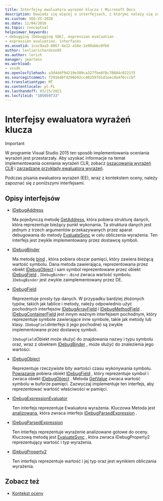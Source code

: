 ```yaml
---
title: Interfejsy ewaluatora wyrażeń klucza | Microsoft Docs
description: Dowiedz się więcej o interfejsach, z którymi należy się zapoznać, gdy piszesz ewaluatora wyrażeń, wraz z kontekstem oceny.
ms.custom: SEO-VS-2020
ms.date: 11/04/2016
ms.topic: conceptual
helpviewer_keywords:
- debugging [Debugging SDK], expression evaluation
- expression evaluation, interfaces
ms.assetid: 1cac9aa3-0867-4e12-a16e-1e90abbc0fb6
author: leslierichardson95
ms.author: lerich
manager: jmartens
ms.workload:
- vssdk
ms.openlocfilehash: a3d4ddf94219e389ca327fbe8f8c78604c0221f5
ms.sourcegitcommit: f2916d8fd296b92cc402597d1d1eecda4f6cccbf
ms.translationtype: MT
ms.contentlocale: pl-PL
ms.lasthandoff: 03/25/2021
ms.locfileid: "105059733"
---
```

# <a name="key-expression-evaluator-interfaces"></a>Interfejsy ewaluatora wyrażeń klucza
> [!IMPORTANT]
> W programie Visual Studio 2015 ten sposób implementowania oceniania wyrażeń jest przestarzały. Aby uzyskać informacje na temat implementowania oceniania wyrażeń CLR, zobacz [oszacowania wyrażeń CLR](https://github.com/Microsoft/ConcordExtensibilitySamples/wiki/CLR-Expression-Evaluators) i [zarządzane przykłady ewaluatora wyrażeń](https://github.com/Microsoft/ConcordExtensibilitySamples/wiki/Managed-Expression-Evaluator-Sample).

 Podczas pisania ewaluatora wyrażeń (EE), wraz z kontekstem oceny, należy zapoznać się z poniższymi interfejsami.

## <a name="interface-descriptions"></a>Opisy interfejsów

- [IDebugAddress](../../extensibility/debugger/reference/idebugaddress.md)

     Ma pojedynczą metodę [GetAddress](../../extensibility/debugger/reference/idebugaddress-getaddress.md), która pobiera strukturę danych, która reprezentuje bieżący punkt wykonania. Ta struktura danych jest jednym z trzech argumentów przekazywanych przez aparat debugowania do metody [EvaluateSync](../../extensibility/debugger/reference/idebugparsedexpression-evaluatesync.md) w celu obliczenia wyrażenia. Ten interfejs jest zwykle implementowany przez dostawcę symboli.

- [IDebugBinder](../../extensibility/debugger/reference/idebugbinder.md)

     Ma metodę [bind](../../extensibility/debugger/reference/idebugbinder-bind.md) , która pobiera obszar pamięci, który zawiera bieżącą wartość symbolu. Dana metoda zawierająca, reprezentowana przez obiekt [IDebugObject](../../extensibility/debugger/reference/idebugobject.md) i sam symbol reprezentowane przez obiekt [IDebugField](../../extensibility/debugger/reference/idebugfield.md) , `IDebugBinder::Bind` zwraca wartość symbolu. `IDebugBinder` jest zwykle zaimplementowany przez DE.

- [IDebugField](../../extensibility/debugger/reference/idebugfield.md)

     Reprezentuje prosty typ danych. W przypadku bardziej złożonych typów, takich jak tablice i metody, należy odpowiednio użyć pochodnych interfejsów [IDebugArrayField](../../extensibility/debugger/reference/idebugarrayfield.md) i [IDebugMethodField](../../extensibility/debugger/reference/idebugmethodfield.md) . [IDebugContainerField](../../extensibility/debugger/reference/idebugcontainerfield.md) jest innym ważnym interfejsem pochodnym, który reprezentuje symbole zawierające inne symbole, takie jak metody lub klasy. `IDebugField`Interfejs (i jego pochodne) są zwykle implementowane przez dostawcę symboli.

     `IDebugField`Obiekt może służyć do znajdowania nazwy i typu symbolu oraz, wraz z obiektem [IDebugBinder](../../extensibility/debugger/reference/idebugbinder.md) , może służyć do znalezienia jego wartości.

- [IDebugObject](../../extensibility/debugger/reference/idebugobject.md)

     Reprezentuje rzeczywiste bity wartości czasu wykonywania symbolu. [Powiązanie](../../extensibility/debugger/reference/idebugbinder-bind.md) pobiera obiekt [IDebugField](../../extensibility/debugger/reference/idebugfield.md) , który reprezentuje symbol i zwraca obiekt [IDebugObject](../../extensibility/debugger/reference/idebugobject.md) . Metoda [GetValue](../../extensibility/debugger/reference/idebugobject-getvalue.md) zwraca wartość symbolu w buforze pamięci. Zazwyczaj implementuje ten interfejs, aby reprezentować wartość właściwości w pamięci.

- [IDebugExpressionEvaluator](../../extensibility/debugger/reference/idebugexpressionevaluator.md)

     Ten interfejs reprezentuje Ewaluatora wyrażenia. Kluczowa Metoda jest [analizowana](../../extensibility/debugger/reference/idebugexpressionevaluator-parse.md), która zwraca interfejs [IDebugParsedExpression](../../extensibility/debugger/reference/idebugparsedexpression.md) .

- [IDebugParsedExpression](../../extensibility/debugger/reference/idebugparsedexpression.md)

     Ten interfejs reprezentuje wyrażenie analizowane gotowe do oceny. Kluczową metodą jest [EvaluateSync](../../extensibility/debugger/reference/idebugparsedexpression-evaluatesync.md) , która zwraca IDebugProperty2 reprezentujący wartość i typ wyrażenia.

- [IDebugProperty2](../../extensibility/debugger/reference/idebugproperty2.md)

     Ten interfejs reprezentuje wartość i jej typ oraz jest wynikiem obliczania wyrażenia.

## <a name="see-also"></a>Zobacz też
- [Kontekst oceny](../../extensibility/debugger/evaluation-context.md)
